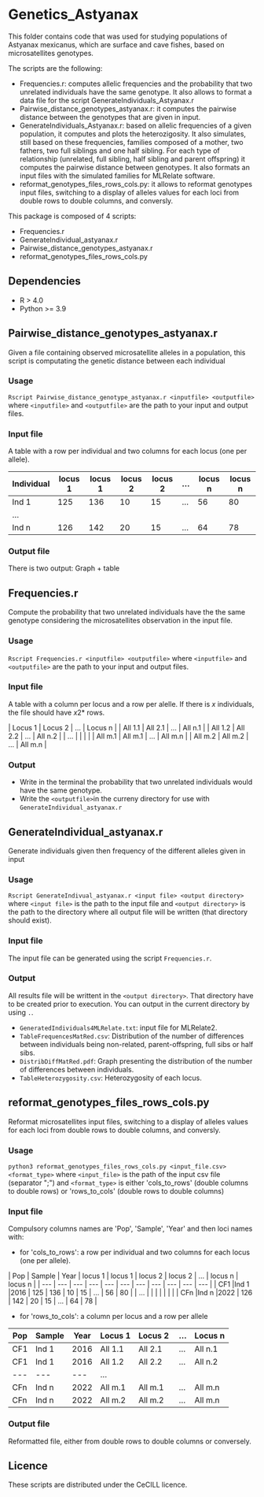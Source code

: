 # Genetics_Astyanax

This folder contains code that was used for studying populations of Astyanax mexicanus, which are surface and cave fishes, based on microsatellites genotypes.

The scripts are the following: 
- Frequencies.r: computes allelic frequencies and the probability that two unrelated individuals have the same genotype. It also allows to format a data file for the script GenerateIndividuals_Astyanax.r 
- Pairwise_distance_genotypes_astyanax.r: it computes the pairwise distance between the genotypes that are given in input.
- GenerateIndividuals_Astyanax.r: based on allelic frequencies of a given population, it computes and plots the heterozigosity. It also simulates, still based on these frequencies, families composed of a mother, two fathers, two full siblings and one half sibling. For each type of relationship (unrelated, full sibling, half sibling and parent offspring) it computes the pairwise distance between genotypes. It also formats an input files with the simulated families for MLRelate software. 
- reformat_genotypes_files_rows_cols.py: it allows to reformat genotypes input files, switching to a display of alleles values for each loci from double rows to double columns, and conversly. 

This package is composed of 4 scripts:
* Frequencies.r
* GenerateIndividual_astyanax.r
* Pairwise_distance_genotypes_astyanax.r
* reformat_genotypes_files_rows_cols.py

## Dependencies
* R > 4.0
* Python >= 3.9

## Pairwise_distance_genotypes_astyanax.r
Given a file containing observed microsatellite alleles in a population, this script is computating the genetic distance between each individual

### Usage
`Rscript Pairwise_distance_genotype_astyanax.r <inputfile> <outputfile>`
where `<inputfile>` and `<outputfile>` are the path to your input and output files.

### Input file
A table with a row per individual and two columns for each locus (one per allele).

| Individual | locus 1 | locus 1 | locus 2 | locus 2 | … | locus n | locus n |
| --- | --- | --- | --- | --- | --- | --- | --- |
| Ind 1 | 125 | 136 | 10 | 15 | … | 56 | 80 |
| … | | | | |  | |
| Ind n | 126 | 142 | 20 | 15 | … | 64 | 78 |

### Output file
There is two output:
Graph + table

## Frequencies.r
Compute the probability that two unrelated individuals have the  the same genotype considering the microsatellites observation in the input file.

### Usage
`Rscript Frequencies.r <inputfile> <outputfile>`
where `<inputfile>` and `<outputfile>` are the path to your input and output files.

### Input file
A table with a column per locus and a row per alelle. If there is *x* individuals, the file should have *x*2* rows.

| Locus 1 | Locus 2 | … | Locus n |
| All 1.1 | All 2.1 | … | All n.1 |
| All 1.2 | All 2.2 | … | All n.2 |
| … | | | |
| All m.1 | All m.1 | … | All m.n |
| All m.2 | All m.2 | … | All m.n |

### Output
* Write in the terminal the probability that two unrelated individuals would have the same genotype.
* Write the `<outputfile>`in the curreny directory for use with `GenerateIndividual_astyanax.r`

## GenerateIndividual_astyanax.r
Generate individuals given then frequency of the different alleles given in input

### Usage
`Rscript GenerateIndivual_astyanax.r <input file> <output directory>`
where `<input file>` is the path to the input file and `<output directory>` is the path to the directory where all output file will be written (that directory should exist).

### Input file
The input file can be generated using the script `Frequencies.r`.

### Output
All results file will be writtent in the `<output directory>`. That directory have to be created prior to execution. You can output in the current directory by using `.`.

* `GeneratedIndividuals4MLRelate.txt`: input file for MLRelate2.
* `TableFrequencesMatRed.csv`: Distribution of the number of differences between individuals being non-related, parent-offspring, full sibs or half sibs.
* `DistribDiffMatRed.pdf`: Graph presenting the distribution of the number of differences between individuals.
* `TableHeterozygosity.csv`: Heterozygosity of each locus.

## reformat_genotypes_files_rows_cols.py
Reformat microsatellites input files, switching to a display of alleles values for each loci from double rows to double columns, and conversly. 

### Usage
`python3 reformat_genotypes_files_rows_cols.py <input_file.csv> <format_type>`
where `<input_file>` is the path of the input csv file (separator ";")
and `<format_type>` is either 'cols_to_rows' (double columns to double rows) or 'rows_to_cols' (double rows to double columns)

### Input file
Compulsory columns names are 'Pop', 'Sample', 'Year' and then loci names with:

* for 'cols_to_rows': a row per individual and two columns for each locus (one per allele).

| Pop | Sample | Year | locus 1 | locus 1 | locus 2 | locus 2 | … | locus n | locus n |
| --- | --- | --- | --- | --- | --- | --- | --- | --- | --- | --- |
| CF1 |Ind 1 |2016 | 125 | 136 | 10 | 15 | … | 56 | 80 |
| … | | | | |  | |
| CFn |Ind n |2022 | 126 | 142 | 20 | 15 | … | 64 | 78 |

* for 'rows_to_cols': a column per locus and a row per allele

| Pop | Sample | Year| Locus 1 | Locus 2 | … | Locus n |
| --- | --- | --- | --- | --- | --- | --- |
| CF1 |Ind 1 |2016| All 1.1 | All 2.1 | … | All n.1 |
| CF1 |Ind 1 |2016| All 1.2 | All 2.2 | … | All n.2 |
| --- | --- | --- | … | | | |
| CFn |Ind n |2022| All m.1 | All m.1 | … | All m.n |
| CFn |Ind n |2022| All m.2 | All m.2 | … | All m.n |

### Output file
Reformatted file, either from double rows to double columns or conversely.


## Licence
These scripts are distributed under the CeCILL licence.
